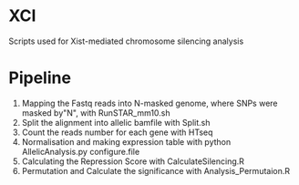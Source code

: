 # XCI
Scripts used for Xist-mediated chromosome silencing analysis

# Pipeline
1. Mapping the Fastq reads into N-masked genome, where SNPs were masked by"N", with RunSTAR_mm10.sh
2. Split the alignment into allelic bamfile with Split.sh
3. Count the reads number for each gene with HTseq
4. Normalisation and making expression table with python AllelicAnalysis.py configure.file
5. Calculating the Repression Score with CalculateSilencing.R
6. Permutation and Calculate the significance with Analysis_Permutaion.R
